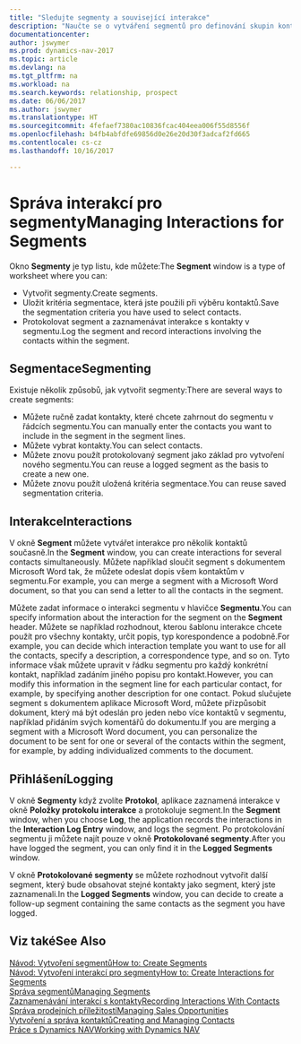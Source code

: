 ```yaml
---
title: "Sledujte segmenty a související interakce"
description: "Naučte se o vytváření segmentů pro definování skupin kontaktů a určení interakci pro segmenty."
documentationcenter: 
author: jswymer
ms.prod: dynamics-nav-2017
ms.topic: article
ms.devlang: na
ms.tgt_pltfrm: na
ms.workload: na
ms.search.keywords: relationship, prospect
ms.date: 06/06/2017
ms.author: jswymer
ms.translationtype: HT
ms.sourcegitcommit: 4fefaef7380ac10836fcac404eea006f55d8556f
ms.openlocfilehash: b4fb4abfdfe69856d0e26e20d30f3adcaf2fd665
ms.contentlocale: cs-cz
ms.lasthandoff: 10/16/2017

---
```

# <a name="managing-interactions-for-segments"></a><span data-ttu-id="c2d4f-103">Správa interakcí pro segmenty</span><span class="sxs-lookup"><span data-stu-id="c2d4f-103">Managing Interactions for Segments</span></span>
<span data-ttu-id="c2d4f-104">Okno **Segmenty** je typ listu, kde můžete:</span><span class="sxs-lookup"><span data-stu-id="c2d4f-104">The **Segment** window is a type of worksheet where you can:</span></span>

* <span data-ttu-id="c2d4f-105">Vytvořit segmenty.</span><span class="sxs-lookup"><span data-stu-id="c2d4f-105">Create segments.</span></span>
* <span data-ttu-id="c2d4f-106">Uložit kritéria segmentace, která jste použili při výběru kontaktů.</span><span class="sxs-lookup"><span data-stu-id="c2d4f-106">Save the segmentation criteria you have used to select contacts.</span></span>
* <span data-ttu-id="c2d4f-107">Protokolovat segment a zaznamenávat interakce s kontakty v segmentu.</span><span class="sxs-lookup"><span data-stu-id="c2d4f-107">Log the segment and record interactions involving the contacts within the segment.</span></span>

## <a name="segmenting"></a><span data-ttu-id="c2d4f-108">Segmentace</span><span class="sxs-lookup"><span data-stu-id="c2d4f-108">Segmenting</span></span>
<span data-ttu-id="c2d4f-109">Existuje několik způsobů, jak vytvořit segmenty:</span><span class="sxs-lookup"><span data-stu-id="c2d4f-109">There are several ways to create segments:</span></span>

* <span data-ttu-id="c2d4f-110">Můžete ručně zadat kontakty, které chcete zahrnout do segmentu v řádcích segmentu.</span><span class="sxs-lookup"><span data-stu-id="c2d4f-110">You can manually enter the contacts you want to include in the segment in the segment lines.</span></span>
* <span data-ttu-id="c2d4f-111">Můžete vybrat kontakty.</span><span class="sxs-lookup"><span data-stu-id="c2d4f-111">You can select contacts.</span></span>
* <span data-ttu-id="c2d4f-112">Můžete znovu použít protokolovaný segment jako základ pro vytvoření nového segmentu.</span><span class="sxs-lookup"><span data-stu-id="c2d4f-112">You can reuse a logged segment as the basis to create a new one.</span></span>
* <span data-ttu-id="c2d4f-113">Můžete znovu použít uložená kritéria segmentace.</span><span class="sxs-lookup"><span data-stu-id="c2d4f-113">You can reuse saved segmentation criteria.</span></span>

## <a name="interactions"></a><span data-ttu-id="c2d4f-114">Interakce</span><span class="sxs-lookup"><span data-stu-id="c2d4f-114">Interactions</span></span>
<span data-ttu-id="c2d4f-115">V okně **Segment** můžete vytvářet interakce pro několik kontaktů současně.</span><span class="sxs-lookup"><span data-stu-id="c2d4f-115">In the **Segment** window, you can create interactions for several contacts simultaneously.</span></span> <span data-ttu-id="c2d4f-116">Můžete například sloučit segment s dokumentem Microsoft Word tak, že můžete odeslat dopis všem kontaktům v segmentu.</span><span class="sxs-lookup"><span data-stu-id="c2d4f-116">For example, you can merge a segment with a Microsoft Word document, so that you can send a letter to all the contacts in the segment.</span></span>

<span data-ttu-id="c2d4f-117">Můžete zadat informace o interakci segmentu v hlavičce **Segmentu**.</span><span class="sxs-lookup"><span data-stu-id="c2d4f-117">You can specify information about the interaction for the segment on the **Segment** header.</span></span> <span data-ttu-id="c2d4f-118">Můžete se například rozhodnout, kterou šablonu interakce chcete použít pro všechny kontakty, určit popis, typ korespondence a podobně.</span><span class="sxs-lookup"><span data-stu-id="c2d4f-118">For example, you can decide which interaction template you want to use for all the contacts, specify a description, a correspondence type, and so on.</span></span> <span data-ttu-id="c2d4f-119">Tyto informace však můžete upravit v řádku segmentu pro každý konkrétní kontakt, například zadáním jiného popisu pro kontakt.</span><span class="sxs-lookup"><span data-stu-id="c2d4f-119">However, you can modify this information in the segment line for each particular contact, for example, by specifying another description for one contact.</span></span> <span data-ttu-id="c2d4f-120">Pokud slučujete segment s dokumentem aplikace Microsoft Word, můžete přizpůsobit dokument, který má být odeslán pro jeden nebo více kontaktů v segmentu, například přidáním svých komentářů do dokumentu.</span><span class="sxs-lookup"><span data-stu-id="c2d4f-120">If you are merging a segment with a Microsoft Word document, you can personalize the document to be sent for one or several of the contacts within the segment, for example, by adding individualized comments to the document.</span></span>

## <a name="logging"></a><span data-ttu-id="c2d4f-121">Přihlášení</span><span class="sxs-lookup"><span data-stu-id="c2d4f-121">Logging</span></span>
<span data-ttu-id="c2d4f-122">V okně **Segmenty** když zvolíte **Protokol**, aplikace zaznamená interakce v okně **Položky protokolu interakce** a protokoluje segment.</span><span class="sxs-lookup"><span data-stu-id="c2d4f-122">In the **Segment** window, when you choose **Log**, the application records the interactions in the **Interaction Log Entry** window, and logs the segment.</span></span> <span data-ttu-id="c2d4f-123">Po protokolování segmentu ji můžete najít pouze v okně **Protokolované segmenty**.</span><span class="sxs-lookup"><span data-stu-id="c2d4f-123">After you have logged the segment, you can only find it in the **Logged Segments** window.</span></span>

<span data-ttu-id="c2d4f-124">V okně **Protokolované segmenty** se můžete rozhodnout vytvořit další segment, který bude obsahovat stejné kontakty jako segment, který jste zaznamenali.</span><span class="sxs-lookup"><span data-stu-id="c2d4f-124">In the **Logged Segments** window, you can decide to create a follow-up segment containing the same contacts as the segment you have logged.</span></span>

## <a name="see-also"></a><span data-ttu-id="c2d4f-125">Viz také</span><span class="sxs-lookup"><span data-stu-id="c2d4f-125">See Also</span></span>
[<span data-ttu-id="c2d4f-126">Návod: Vytvoření segmentů</span><span class="sxs-lookup"><span data-stu-id="c2d4f-126">How to: Create Segments</span></span>](marketing-how-create-segment.md)  
[<span data-ttu-id="c2d4f-127">Návod: Vytvoření interakcí pro segmenty</span><span class="sxs-lookup"><span data-stu-id="c2d4f-127">How to: Create Interactions for Segments</span></span>](marketing-how-create-interactions.md)  
[<span data-ttu-id="c2d4f-128">Správa segmentů</span><span class="sxs-lookup"><span data-stu-id="c2d4f-128">Managing Segments</span></span>](marketing-segments.md)  
[<span data-ttu-id="c2d4f-129">Zaznamenávání interakcí s kontakty</span><span class="sxs-lookup"><span data-stu-id="c2d4f-129">Recording Interactions With Contacts</span></span>](marketing-interactions.md)  
[<span data-ttu-id="c2d4f-130">Správa prodejních příležitostí</span><span class="sxs-lookup"><span data-stu-id="c2d4f-130">Managing Sales Opportunities</span></span>](marketing-manage-sales-opportunities.md)  
[<span data-ttu-id="c2d4f-131">Vytvoření a správa kontaktů</span><span class="sxs-lookup"><span data-stu-id="c2d4f-131">Creating and Managing Contacts</span></span>](marketing-contacts.md)  
[<span data-ttu-id="c2d4f-132">Práce s Dynamics NAV</span><span class="sxs-lookup"><span data-stu-id="c2d4f-132">Working with Dynamics NAV</span></span>](ui-work-product.md)

